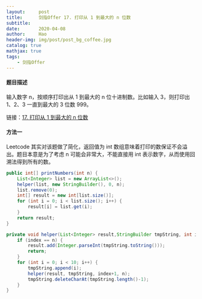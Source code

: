 ```yaml
---
layout:     post
title:      剑指Offer 17. 打印从 1 到最大的 n 位数
subtitle:   
date:       2020-04-08
author:     Hao
header-img: img/post/post_bg_coffee.jpg
catalog: true
mathjax: true
tags:
    - 剑指Offer
---
```


#### 题目描述

输入数字 n，按顺序打印出从 1 到最大的 n 位十进制数。比如输入 3，则打印出 1、2、3 一直到最大的 3 位数 999。

链接：[17. 打印从 1 到最大的 n 位数](https://leetcode-cn.com/problems/da-yin-cong-1dao-zui-da-de-nwei-shu-lcof/)

#### 方法一

Leetcode 其实对该题做了简化，返回值为 int 数组意味着打印的数保证不会溢出。题目本意是为了考虑 n 可能会非常大，不能直接用 int 表示数字，从而使用回溯法得到所有的数。

```java
public int[] printNumbers(int n) {
    List<Integer> list = new ArrayList<>();
    helper(list, new StringBuilder(), 0, n);
    list.remove(0);
    int[] result = new int[list.size()];
    for (int i = 0; i < list.size(); i++) {
        result[i] = list.get(i);
    }
    return result;
}

private void helper(List<Integer> result,StringBuilder tmpString, int index, int n) {
    if (index == n) {
        result.add(Integer.parseInt(tmpString.toString()));
        return;
    }
    for (int i = 0; i < 10; i++) {
        tmpString.append(i);
        helper(result, tmpString, index+1, n);
        tmpString.deleteCharAt(tmpString.length()-1);
    }
}
```